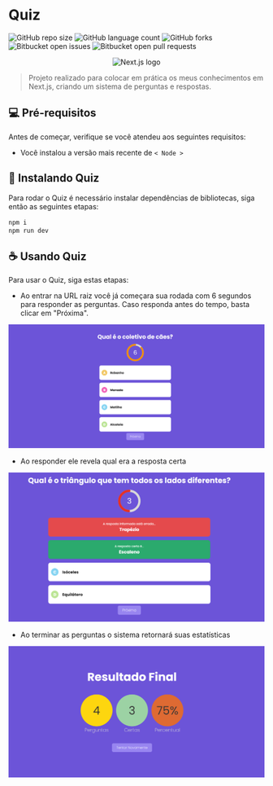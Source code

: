 # Quiz

![GitHub repo size](https://img.shields.io/github/repo-size/dauid64/quiz?style=for-the-badge)
![GitHub language count](https://img.shields.io/github/languages/count/dauid64/quiz?style=for-the-badge)
![GitHub forks](https://img.shields.io/github/forks/dauid64/quiz?style=for-the-badge)
![Bitbucket open issues](https://img.shields.io/bitbucket/issues/dauid64/quiz?style=for-the-badge)
![Bitbucket open pull requests](https://img.shields.io/bitbucket/pr-raw/dauid64/quiz?style=for-the-badge)

<p align="center">
    <img src="https://github.com/dauid64/porta_premiada/assets/94979678/f216fb7a-589c-405a-9c72-2bde1866327c" alt="Next.js logo">
</p>


> Projeto realizado para colocar em prática os meus conhecimentos em Next.js, criando um sistema de perguntas e respostas.

## 💻 Pré-requisitos

Antes de começar, verifique se você atendeu aos seguintes requisitos:

- Você instalou a versão mais recente de `< Node >`

## 🚀 Instalando Quiz

Para rodar o Quiz é necessário instalar dependências de bibliotecas, siga então as seguintes etapas:

```
npm i
npm run dev
```

## ☕ Usando Quiz

Para usar o Quiz, siga estas etapas:

* Ao entrar na URL raiz você já começara sua rodada com 6 segundos para responder as perguntas. Caso responda antes do tempo, basta clicar em "Próxima".

![Página inicial](public/readme/pagina_inicial.png)

* Ao responder ele revela qual era a resposta certa

![Revelando Resposta](public/readme/revelando_resposta.png)

* Ao terminar as perguntas o sistema retornará suas estatísticas

![Página resultado](public/readme/resultado.png)